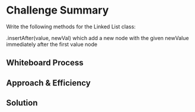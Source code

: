 # Challenge Summary
<!-- Description of the challenge -->
Write the following methods for the Linked List class:

.insertAfter(value, newVal) which add a new node with the given newValue immediately after the first value node

## Whiteboard Process
<!-- Embedded whiteboard image -->

## Approach & Efficiency
<!-- What approach did you take? Why? What is the Big O space/time for this approach? -->

## Solution
<!-- Show how to run your code, and examples of it in action -->
